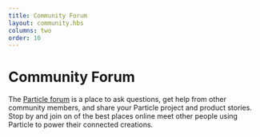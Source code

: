 ```yaml
---
title: Community Forum
layout: community.hbs
columns: two
order: 10
---
```


Community Forum
===

The [Particle forum](https://community.particle.io) is a place to ask questions, get help from other community members, and share your Particle project and product stories. Stop by and join on of the best places online meet other people using Particle to power their connected creations.

